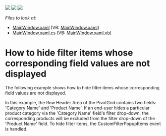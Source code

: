 <!-- default badges list -->
![](https://img.shields.io/endpoint?url=https://codecentral.devexpress.com/api/v1/VersionRange/128578730/10.2.3%2B)
[![](https://img.shields.io/badge/Open_in_DevExpress_Support_Center-FF7200?style=flat-square&logo=DevExpress&logoColor=white)](https://supportcenter.devexpress.com/ticket/details/E2716)
[![](https://img.shields.io/badge/📖_How_to_use_DevExpress_Examples-e9f6fc?style=flat-square)](https://docs.devexpress.com/GeneralInformation/403183)
<!-- default badges end -->
<!-- default file list -->
*Files to look at*:

* [MainWindow.xaml](./CS/DXPivotGrid_HowToHideFilterItems/MainWindow.xaml) (VB: [MainWindow.xaml](./VB/DXPivotGrid_HowToHideFilterItems/MainWindow.xaml))
* [MainWindow.xaml.cs](./CS/DXPivotGrid_HowToHideFilterItems/MainWindow.xaml.cs) (VB: [MainWindow.xaml.vb](./VB/DXPivotGrid_HowToHideFilterItems/MainWindow.xaml.vb))
<!-- default file list end -->
# How to hide filter items whose corresponding field values are not displayed


<p>The following example shows how to hide filter items whose corresponding field values are not displayed.</p><p>In this example, the Row Header Area of the PivotGrid contains two fields: 'Category Name' and 'Product Name'. If an end-user hides a particular product category via the 'Category Name' field's filter drop-down, the corresponding products will be excluded from the filter drop-down of the 'Product Name' field. To hide filter items, the CustomFilterPopupItems event is handled.</p><br />


<br/>


